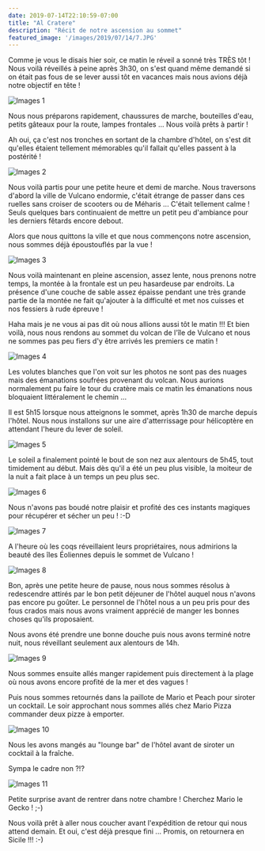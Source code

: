 ```yaml
---
date: 2019-07-14T22:10:59-07:00
title: "Al Cratere"
description: "Récit de notre ascension au sommet"
featured_image: '/images/2019/07/14/7.JPG'
---
```


Comme je vous le disais hier soir, ce matin le réveil a sonné très TRÈS tôt ! Nous voilà réveillés à peine après 3h30, on s'est quand même demandé si on était pas fous de se lever aussi tôt en vacances mais nous avions déjà notre objectif en tête !

![Images 1](/images/2019/07/14/1.JPG)

Nous nous préparons rapidement, chaussures de marche, bouteilles d'eau, petits gâteaux pour la route, lampes frontales ...  Nous voilà prêts à partir !

Ah oui, ça c'est nos tronches en sortant de la chambre d'hôtel, on s'est dit qu'elles étaient tellement mémorables qu'il fallait qu'elles passent à la postérité !

![Images 2](/images/2019/07/14/2.JPG)

Nous voilà partis pour une petite heure et demi de marche. Nous traversons d'abord la ville de Vulcano endormie, c'était étrange de passer dans ces ruelles sans croiser de scooters ou de Méharis ... C'était tellement calme ! Seuls quelques bars continuaient de mettre un petit peu d'ambiance pour les derniers fêtards encore debout. 

Alors que nous quittons la ville et que nous commençons notre ascension, nous sommes déjà époustouflés par la vue !

![Images 3](/images/2019/07/14/4.JPG)

Nous voilà maintenant en pleine ascension, assez lente, nous prenons notre temps, la montée à la frontale est un peu hasardeuse par endroits. La présence d'une couche de sable assez épaisse pendant une très grande partie de la montée ne fait qu'ajouter à la difficulté et met nos cuisses et nos fessiers à rude épreuve !

Haha mais je ne vous ai pas dit où nous allions aussi tôt le matin !!! Et bien voilà, nous nous rendons au sommet du volcan de l'île de Vulcano et nous ne sommes pas peu fiers d'y être arrivés les premiers ce matin !

![Images 4](/images/2019/07/14/3.JPG)

Les volutes blanches que l'on voit sur les photos ne sont pas des nuages mais des émanations soufrées provenant du volcan. Nous aurions normalement pu faire le tour du cratère mais ce matin les émanations nous bloquaient littéralement le chemin ... 

Il est 5h15 lorsque nous atteignons le sommet, après 1h30 de marche depuis l'hôtel. Nous nous installons sur une aire d'atterrissage pour hélicoptère en attendant l'heure du lever de soleil. 

![Images 5](/images/2019/07/14/5.JPG)

Le soleil a finalement pointé le bout de son nez aux alentours de 5h45, tout timidement au début. Mais dès qu'il a été un peu plus visible, la moiteur de la nuit a fait place à un temps un peu plus sec.

![Images 6](/images/2019/07/14/6.JPG)

Nous n'avons pas boudé notre plaisir et profité des ces instants magiques pour récupérer et sécher un peu ! :-D

![Images 7](/images/2019/07/14/7.JPG)

A l'heure où les coqs réveillaient leurs propriétaires, nous admirions la beauté des îles Éoliennes depuis le sommet de Vulcano !

![Images 8](/images/2019/07/14/8.JPG)

Bon, après une petite heure de pause, nous nous sommes résolus à redescendre attirés par le bon petit déjeuner de l'hôtel auquel nous n'avons pas encore pu goûter. Le personnel de l'hôtel nous a un peu pris pour des fous crados mais nous avons vraiment apprécié de manger les bonnes choses qu'ils proposaient. 

Nous avons été prendre une bonne douche puis nous avons terminé notre nuit, nous réveillant seulement aux alentours de 14h. 

![Images 9](/images/2019/07/14/9.JPG)

Nous sommes ensuite allés manger rapidement puis directement à la plage où nous avons encore profité de la mer et des vagues !

Puis nous sommes retournés dans la paillote de Mario et Peach pour siroter un cocktail. Le soir approchant nous sommes allés chez Mario Pizza commander deux pizze à emporter. 

![Images 10](/images/2019/07/14/10.JPG)

Nous les avons mangés au "lounge bar" de l'hôtel avant de siroter un cocktail à la fraîche. 

Sympa le cadre non ?!?

![Images 11](/images/2019/07/14/11.JPG)

Petite surprise avant de rentrer dans notre chambre ! Cherchez Mario le Gecko ! ;-)

Nous voilà prêt à aller nous coucher avant l'expédition de retour qui nous attend demain. Et oui, c'est déjà presque fini ... Promis, on retournera en Sicile !!! :-)

